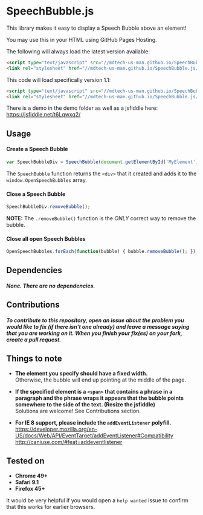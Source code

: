 # SpeechBubble.js

This library makes it easy to display a Speech Bubble above an element!

You may use this in your HTML using GitHub Pages Hosting.

The following will always load the latest version available:
```html
<script type="text/javascript" src="//mdtech-us-man.github.io/SpeechBubble.js/SpeechBubble.js"></script>
<link rel="stylesheet" href="//mdtech-us-man.github.io/SpeechBubble.js/SpeechBubble.css" />
```

This code will load specifically version 1.1:
```html
<script type="text/javascript" src="//mdtech-us-man.github.io/SpeechBubble.js/1.1/SpeechBubble.js"></script>
<link rel="stylesheet" href="//mdtech-us-man.github.io/SpeechBubble.js/1.1/SpeechBubble.css" />
```

There is a demo in the demo folder as well as a jsfiddle here: https://jsfiddle.net/t6Lqwxq2/

## Usage

#### Create a Speech Bubble
```javascript
var SpeechBubbleDiv = SpeechBubble(document.getElementById('MyElement'), 'This is my bubble's content.', 'MyBubbleClass');
```
The `SpeechBubble` function returns the `<div>` that it created and adds it to the `window.OpenSpeechBubbles` array.

#### Close a Speech Bubble
```javascript
SpeechBubbleDiv.removeBubble();
```
**NOTE:** The `.removeBubble()` function is the _ONLY_ correct way to remove the bubble.

#### Close all open Speech Bubbles
```javascript
OpenSpeechBubbles.forEach(function(bubble) { bubble.removeBubble(); });
```

## Dependencies
##### None. There are no dependencies.

## Contributions
##### To contribute to this repository, open an issue about the problem you would like to fix (if there isn't one already) and leave a message saying that you are working on it. When you finish your fix(es) on your fork, create a pull request.

## Things to note
* **The element you specify should have a fixed width.**  
   Otherwise, the bubble will end up pointing at the middle of the page.

* **If the specified element is a `<span>` that contains a phrase in a paragraph and the phrase wraps it appears that the bubble points somewhere to the side of the text. (Resize the jsfiddle)**   
   Solutions are welcome! See Contributions section.

* **For IE 8 support, please include the `addEventListener` polyfill.**  
   https://developer.mozilla.org/en-US/docs/Web/API/EventTarget/addEventListener#Compatibility
   http://caniuse.com/#feat=addeventlistener

## Tested on
* **Chrome 49+**
* **Safari 9.1**
* **Firefox 45+**

It would be very helpful if you would open a `help wanted` issue to confirm that this works for earlier browsers.

